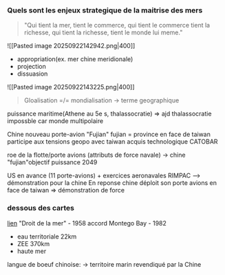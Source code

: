 ### Quels sont les enjeux strategique de la maitrise des mers

> "Qui tient la mer, tient le commerce, qui tient le commerce tient la richesse, qui tient la richesse, tient le monde lui meme."

![[Pasted image 20250922142942.png|400]]
- appropriation(ex. mer chine meridionale)
- projection
- dissuasion

![[Pasted image 20250922143225.png|400]]
>Gloalisation =/= mondialisation
 -> terme geographique

puissance maritime(Athene au 5e s, thalassocratie)
=> ajd thalassocratie impossble car monde multipolaire

Chine
nouveau porte-avion "Fujian"
fujian = province en face de taiwan
participe aux tensions geopo avec taiwan
acquis technologique CATOBAR

roe de la flotte/porte avions (attributs de force navale)
-> chine "fujian"objectif puissance 2049

US en avance (11 porte-avions) + exercices aeronavales RIMPAC
--> démonstration pour la chine
En reponse chine déploit son porte avions en face de taiwan
=> démonstration de force

### dessous des cartes
[lien](https://www.youtube.com/watch?v=KMkQkOKPCJ0)
"Droit de la mer" - 1958
accord Montego Bay - 1982

- eau territoriale 22km
- ZEE 370km
- haute mer

langue de boeuf chinoise:
-> territoire marin revendiqué par la Chine